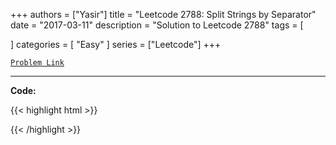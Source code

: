 
+++
authors = ["Yasir"]
title = "Leetcode 2788: Split Strings by Separator"
date = "2017-03-11"
description = "Solution to Leetcode 2788"
tags = [
    
]
categories = [
    "Easy"
]
series = ["Leetcode"]
+++



[`Problem Link`](https://leetcode.com/problems/split-strings-by-separator/description/)

---

**Code:**

{{< highlight html >}}

{{< /highlight >}}

